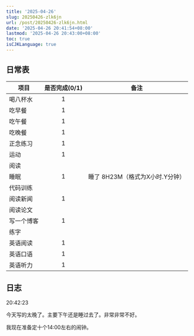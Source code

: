 ```yaml
---
title: '2025-04-26'
slug: 20250426-zlk6jn
url: /post/20250426-zlk6jn.html
date: '2025-04-26 20:41:54+08:00'
lastmod: '2025-04-26 20:43:00+08:00'
toc: true
isCJKLanguage: true
---
```






## 日常表

|项目|是否完成(0/1)|备注|
| ------------| :-------------: | ----------------------------------|
|喝八杯水|1||
|吃早餐|1||
|吃午餐|1||
|吃晚餐|1||
|正念练习|1||
|运动|1||
|阅读|||
|睡眠|1|睡了  8H23M（格式为X小时.Y分钟）|
|代码训练|||
|阅读新闻|1||
|阅读论文|||
|写一个博客|1||
|练字|||
|英语阅读|1||
|英语口语|1||
|英语听力|1||

## 日志

20:42:23

今天写的太晚了。主要下午还是睡过去了。非常非常不好。

我现在准备定十个14:00左右的闹钟。
